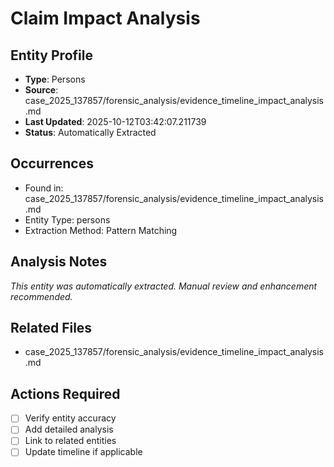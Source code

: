 # Claim Impact Analysis

## Entity Profile
- **Type**: Persons
- **Source**: case_2025_137857/forensic_analysis/evidence_timeline_impact_analysis.md
- **Last Updated**: 2025-10-12T03:42:07.211739
- **Status**: Automatically Extracted

## Occurrences
- Found in: case_2025_137857/forensic_analysis/evidence_timeline_impact_analysis.md
- Entity Type: persons
- Extraction Method: Pattern Matching

## Analysis Notes
*This entity was automatically extracted. Manual review and enhancement recommended.*

## Related Files
- case_2025_137857/forensic_analysis/evidence_timeline_impact_analysis.md

## Actions Required
- [ ] Verify entity accuracy
- [ ] Add detailed analysis
- [ ] Link to related entities
- [ ] Update timeline if applicable
